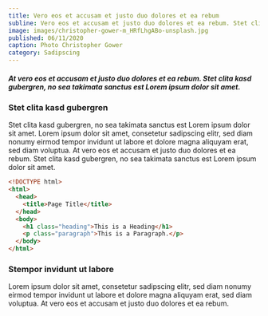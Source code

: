 ```yaml
---
title: Vero eos et accusam et justo duo dolores et ea rebum
subline: Vero eos et accusam et justo duo dolores et ea rebum. Stet clita kasd duo dolores.
image: images/christopher-gower-m_HRfLhgABo-unsplash.jpg
published: 06/11/2020
caption: Photo Christopher Gower
category: Sadipscing
---
```


##### At vero eos et accusam et justo duo dolores et ea rebum. Stet clita kasd gubergren, no sea takimata sanctus est Lorem ipsum dolor sit amet.

### Stet clita kasd gubergren

Stet clita kasd gubergren, no sea takimata sanctus est Lorem ipsum dolor sit amet. Lorem ipsum dolor sit amet, consetetur sadipscing elitr, sed diam nonumy eirmod tempor invidunt ut labore et dolore magna aliquyam erat, sed diam voluptua. At vero eos et accusam et justo duo dolores et ea rebum. Stet clita kasd gubergren, no sea takimata sanctus est Lorem ipsum dolor sit amet.

```html
<!DOCTYPE html>
<html>
  <head>
    <title>Page Title</title>
  </head>
  <body>
    <h1 class="heading">This is a Heading</h1>
    <p class="paragraph">This is a Paragraph.</p>
  </body>
</html>
```

### Stempor invidunt ut labore

Lorem ipsum dolor sit amet, consetetur sadipscing elitr, sed diam nonumy eirmod tempor invidunt ut labore et dolore magna aliquyam erat, sed diam voluptua. At vero eos et accusam et justo duo dolores et ea rebum.
